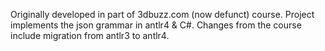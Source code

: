 Originally developed in part of 3dbuzz.com (now defunct) course. Project implements the json grammar in antlr4 & C#. Changes from the course include migration from antlr3 to antlr4.